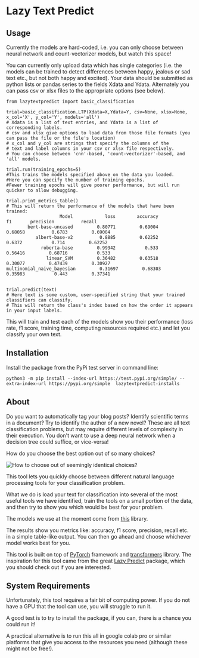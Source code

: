 # Lazy Text Predict

## Usage

Currently the models are hard-coded, i.e. you can only choose between neural network and count-vectorizer models, but watch this space!

You can currently only upload data which has single categories (i.e. the models can be trained to detect differences between happy, jealous or sad text etc., but not both happy and excited). Your data should be submitted as python lists or pandas series to the fields Xdata and Ydata. Alternately you can pass csv or xlsx files to the appropriate options (see below).

```
from lazytextpredict import basic_classification

trial=basic_classification.LTP(Xdata=X,Ydata=Y, csv=None, xlsx=None, x_col='X', y_col='Y', models='all') 
# Xdata is a list of text entries, and Ydata is a list of corresponding labels.
# csv and xlsx give options to load data from those file formats (you can pass the file or the file's location)
# x_col and y_col are strings that specify the columns of the 
# text and label columns in your csv or xlsx file respectively.
# You can choose between 'cnn'-based, 'count-vectorizer'-based, and 'all' models.

trial.run(training_epochs=5) 
#This trains the models specified above on the data you loaded. 
#Here you can specify the number of training epochs. 
#Fewer training epochs will give poorer performance, but will run quicker to allow debugging.

trial.print_metrics_table()
# This will return the performance of the models that have been trained:
                    Model            loss        accuracy              f1       precision          recall
        bert-base-uncased         0.80771         0.69004         0.68058          0.6783         0.69004
           albert-base-v2          0.8885         0.62252          0.6372           0.714         0.62252
             roberta-base         0.99342           0.533         0.56416         0.68716           0.533
               linear_SVM         0.36482         0.63518         0.30077         0.47439         0.30927
multinomial_naive_bayesian         0.31697         0.68303         0.35983           0.443         0.37341


trial.predict(text) 
# Here text is some custom, user-specified string that your trained classifiers can classify. 
# This will return the class's index based on how the order it appears in your input labels.
```
This will train and test each of the models show you their performance (loss rate, f1 score, training time, computing resources required etc.) and let you classify your own text.

## Installation

Install the package from the PyPi test server in command line:
```
python3 -m pip install --index-url https://test.pypi.org/simple/ --extra-index-url https://pypi.org/simple  lazytextpredict-installs
```

## About

Do you want to automatically tag your blog posts? Identify scientific terms in a document? Try to identify the author of a new novel? These are all text classification problems, but may require different levels of complexity in their execution. You don't want to use a deep neural network when a decision tree could suffice, or vice-versa!

How do you choose the best option out of so many choices?

![How to choose out of seemingly identical choices?](https://cdn.pixabay.com/photo/2016/08/15/08/40/apple-1594742_960_720.jpg)

This tool lets you quickly choose between different natural language processing tools for your classification problem.

What we do is load your text for classification into several of the most useful tools we have identified, train the tools on a small portion of the data, and then try to show you which would be best for your problem.

The models we use at the moment come from [this](https://github.com/huggingface/transformers) library.

The results show you metrics like: accuracy, f1 score, precision, recall etc. in a simple table-like output.
You can then go ahead and choose whichever model works best for you.

This tool is built on top of [PyTorch](https://pytorch.org/) framework and [transformers](https://github.com/huggingface/transformers) library. The inspiration for this tool came from the great [Lazy Predict](https://pypi.org/project/lazypredict/) package, which you should check out if you are interested.

## System Requirements

Unfortunately, this tool requires a fair bit of computing power. If you do not have a GPU that the tool can use, you will struggle to run it.

A good test is to try to install the package, if you can, there is a chance you could run it!

A practical alternative is to run this all in google colab pro or similar platforms that give you access to the resources you need (although these might not be free!).


